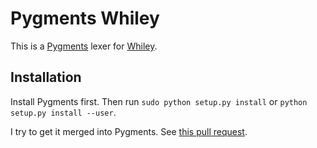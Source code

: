 # Pygments Whiley

This is a [Pygments](http://pygments.org/) lexer for [Whiley](http://whiley.org/).

## Installation

Install Pygments first. Then run `sudo python setup.py install` or `python setup.py install --user`.

I try to get it merged into Pygments. See [this pull request](https://bitbucket.org/birkenfeld/pygments-main/pull-requests/573/add-a-lexer-for-the-whiley-programming/activity).
